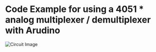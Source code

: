 # Code Example for using a 4051 * analog multiplexer / demultiplexer with Arudino

![Circuit Image](https://raw.githubusercontent.com/brysonian/ucla-152-tangible-media/master/4051B_MUX/circuit.jpg)
